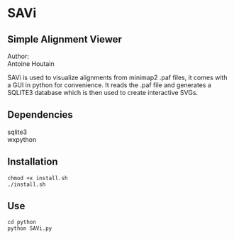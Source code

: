 # SAVi
## Simple Alignment Viewer
Author:  
Antoine Houtain

SAVi is used to visualize alignments from minimap2 .paf files, it comes with a GUI in python for convenience. It reads the .paf file and generates a SQLITE3 database which is then used to create interactive SVGs.

## Dependencies
sqlite3  
wxpython

## Installation
```
chmod +x install.sh  
./install.sh
```
## Use
```
cd python  
python SAVi.py
```
